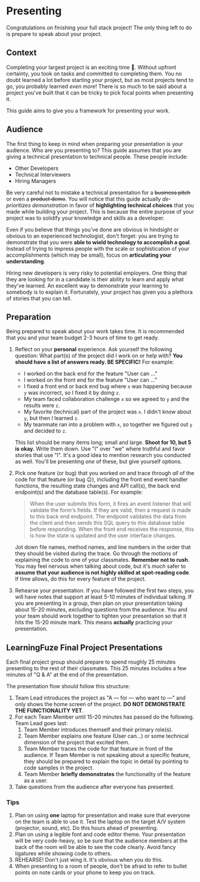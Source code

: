 # Presenting

Congratulations on finishing your full stack project! The only thing left to do is prepare to speak about your project.

## Context

Completing your largest project is an exciting time 🎉. Without upfront certainty, you took on tasks and committed to completing them. You no doubt learned a lot before starting your project, but as most projects tend to go, you probably learned _even more_! There is so much to be said about a project you've built that it can be tricky to pick focal points when presenting it.

This guide aims to give you a framework for presenting your work.

## Audience

The first thing to keep in mind when preparing your presentation is your audience. Who are you presenting to? This guide assumes that you are giving a technical presentation to technical people. These people include:

- Other Developers
- Technical Interviewers
- Hiring Managers

Be very careful not to mistake a technical presentation for a ~~business pitch~~ or even a ~~product demo~~. You will notice that this guide actually _de-prioritizes demonstration_ in favor of **highlighting technical choices** that you made while building your project. This is because the entire purpose of your project was to solidify your knowledge and skills as a developer.

Even if you believe that things you've done are obvious in hindsight or obvious to an experienced technologist, don't forget: you are trying to demonstrate that you were **able to wield technology to accomplish a goal**. Instead of trying to impress people with the scale or sophistication of your accomplishments (which may be small), focus on **articulating your understanding**.

Hiring new developers is very risky to potential employers. One thing that they are looking for in a candidate is their ability to learn and apply what they've learned. An excellent way to demonstrate your learning to somebody is to explain it. Fortunately, your project has given you a plethora of stories that you can tell.

## Preparation

Being prepared to speak about your work takes time. It is recommended that you and your team budget 2-3 hours of time to get ready.

1. Reflect on your **personal** experience. Ask yourself the following question: What part(s) of the project did I work on or help with? **You should have a list of answers ready. BE SPECIFIC!** For example:

    - I worked on the back end for the feature "User can ..."
    - I worked on the front end for the feature "User can ..."
    - I fixed a front end or back end bug where `x` was happening because `y` was incorrect, so I fixed it by doing `z`.
    - My team faced collaboration challenge `x` so we agreed to `y` and the results were `z`.
    - My favorite (technical) part of the project was `x`. I didn't know about `y`, but then I learned `z`.
    - My teammate ran into a problem with `x`, so together we figured out `y` and decided to `z`.

    This list should be many items long; small and large. **Shoot for 10, but 5 is okay.** Write them down. Use "I" over "we" where truthful and favor stories that use "I". It's a good idea to mention research you conducted as well. You'll be presenting _one_ of these, but give yourself options.

1. Pick one feature (or bug) that you worked on and trace through _all_ of the code for that feature (or bug 😉), including the front end event handler functions, the resulting state changes and API call(s), the back end endpoint(s) and the database table(s). For example:

     > When the user submits this form, it fires an event listener that will validate the form's fields. If they are valid, then a request is made to this back end endpoint. The endpoint validates the data from the client and then sends this SQL query to this database table before responding. When the front end receives the response, this is how the state is updated and the user interface changes.

    Jot down file names, method names, and line numbers in the order that they should be visited during the trace. Go through the motions of explaining the code to one of your classmates. **Remember not to rush**. You may feel nervous when talking about code, but it's _much_ safer to **assume that your audience is not highly skilled at spot-reading code**. If time allows, do this for every feature of the project.

1. Rehearse your presentation. If you have followed the first two steps, you will have notes that support at least 5-10 minutes of individual talking. If you are presenting in a group, then plan on your presentation taking about 15-20 minutes, excluding questions from the audience. You and your team should work together to tighten your presentation so that it hits the 15-20 minute mark. This means **actually** practicing your presentation.

## LearningFuze Final Project Presentations

Each final project group should prepare to spend roughly 25 minutes presenting to the rest of their classmates. This 25 minutes includes a few minutes of "Q & A" at the end of the presentation.

The presentation flow should follow this structure:

1. Team Lead introduces the project as "A &mdash; for &mdash; who want to &mdash;" and only shows the home screen of the project. **DO NOT DEMONSTRATE THE FUNCTIONALITY YET**.
1. For each Team Member until 15-20 minutes has passed do the following. Team Lead goes last:
    1. Team Member introduces themself and their primary role(s).
    1. Team Member explains one feature (User can...) or some technical dimension of the project that excited them.
    1. Team Member traces the code for that feature in front of the audience. If Team Member is not speaking about a specific feature, they should be prepared to explain the topic in detail by pointing to code samples in the project.
    1. Team Member **briefly demonstrates** the functionality of the feature as a user.
1. Take questions from the audience after everyone has presented.

### Tips

1. Plan on using **one** laptop for presentation and make sure that everyone on the team is able to use it. Test the laptop on the target A/V system (projector, sound, etc). Do this hours ahead of presenting.
1. Plan on using a legible font and code editor theme. Your presentation will be very code-heavy, so be sure that the audience members at the back of the room will be able to see the code clearly. Avoid fancy ligatures while showing code to others.
1. REHEARSE! Don't just wing it. It's obvious when you do this.
1. When presenting to a room of people, don't be afraid to refer to bullet points on note cards or your phone to keep you on track.
